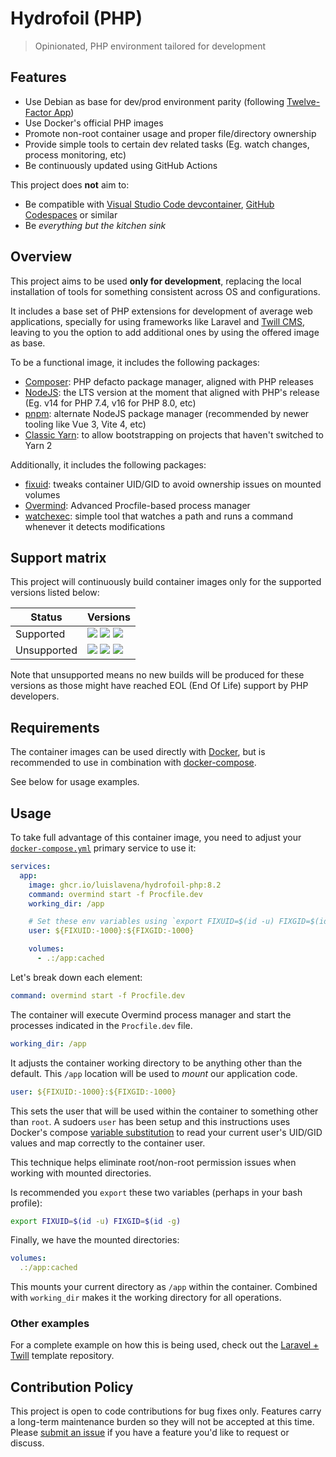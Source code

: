 # Hydrofoil (PHP)
> Opinionated, PHP environment tailored for development

## Features

* Use Debian as base for dev/prod environment parity (following [Twelve-Factor App][twelve-factor-app])
* Use Docker's official PHP images
* Promote non-root container usage and proper file/directory ownership
* Provide simple tools to certain dev related tasks (Eg. watch changes, process monitoring, etc)
* Be continuously updated using GitHub Actions

This project does **not** aim to:

* Be compatible with [Visual Studio Code devcontainer][devcontainer], [GitHub Codespaces][codespaces] or similar
* Be _everything but the kitchen sink_

## Overview

This project aims to be used **only for development**, replacing the local
installation of tools for something consistent across OS and configurations.

It includes a base set of PHP extensions for development of average web 
applications, specially for using frameworks like Laravel and
[Twill CMS][twill-cms], leaving to you the option to add additional
ones by using the offered image as base.

To be a functional image, it includes the following packages:

* [Composer](https://getcomposer.org/): PHP defacto package manager, aligned with PHP releases
* [NodeJS](https://nodejs.org/en/): the LTS version at the moment that aligned with PHP's release (Eg. v14 for PHP 7.4, v16 for PHP 8.0, etc)
* [pnpm](https://pnpm.io/): alternate NodeJS package manager (recommended by newer tooling like Vue 3, Vite 4, etc)
* [Classic Yarn](https://classic.yarnpkg.com/lang/en/): to allow bootstrapping on projects that haven't switched to Yarn 2

Additionally, it includes the following packages:

* [fixuid](https://github.com/boxboat/fixuid): tweaks container UID/GID to avoid ownership issues on mounted volumes
* [Overmind](https://github.com/DarthSim/overmind): Advanced Procfile-based process manager
* [watchexec](https://github.com/watchexec/watchexec): simple tool that watches a path and runs a command whenever it detects modifications

## Support matrix

This project will continuously build container images only for the supported
versions listed below:

| Status      | Versions |
| ----------- | -------- |
| Supported   | [![](https://img.shields.io/badge/8.3-green)][package-registry] [![](https://img.shields.io/badge/8.2-green)][package-registry] [![](https://img.shields.io/badge/8.1-green)][package-registry] |
| Unsupported | [![](https://img.shields.io/badge/8.0-red)][package-registry] [![](https://img.shields.io/badge/7.4-red)][package-registry] [![](https://img.shields.io/badge/7.3-red)][package-registry] |

Note that unsupported means no new builds will be produced for these versions
as those might have reached EOL (End Of Life) support by PHP developers.

## Requirements

The container images can be used directly with [Docker][docker], but is
recommended to use in combination with [docker-compose][docker-compose].

See below for usage examples.

## Usage

To take full advantage of this container image, you need to adjust your
[`docker-compose.yml`][docker-compose-yml] primary service to use it:

```yaml
services:
  app:
    image: ghcr.io/luislavena/hydrofoil-php:8.2
    command: overmind start -f Procfile.dev
    working_dir: /app

    # Set these env variables using `export FIXUID=$(id -u) FIXGID=$(id -g)`
    user: ${FIXUID:-1000}:${FIXGID:-1000}

    volumes:
      - .:/app:cached
```

Let's break down each element:

```yaml
command: overmind start -f Procfile.dev
```

The container will execute Overmind process manager and start the processes
indicated in the `Procfile.dev` file.

```yaml
working_dir: /app
```

It adjusts the container working directory to be anything other than the
default. This `/app` location will be used to _mount_ our application code.

```yaml
user: ${FIXUID:-1000}:${FIXGID:-1000}
```

This sets the user that will be used within the container to something other
than `root`. A sudoers `user` has been setup and this instructions uses
Docker's compose [variable substitution][variable-substitution] to read your
current user's UID/GID values and map correctly to the container user.

This technique helps eliminate root/non-root permission issues when working
with mounted directories.

Is recommended you `export` these two variables (perhaps in your
bash profile):

```bash
export FIXUID=$(id -u) FIXGID=$(id -g)
```

Finally, we have the mounted directories:

```yaml
volumes:
  .:/app:cached
```

This mounts your current directory as `/app` within the container. Combined
with `working_dir` makes it the working directory for all operations.

### Other examples

For a complete example on how this is being used, check out the
[Laravel + Twill][laravel-twill] template repository.

## Contribution Policy

This project is open to code contributions for bug fixes only. Features carry
a long-term maintenance burden so they will not be accepted at this time.
Please [submit an issue][new-issue] if you have a feature you'd like to
request or discuss.

[twelve-factor-app]: https://12factor.net/dev-prod-parity
[devcontainer]: https://code.visualstudio.com/docs/remote/containers
[codespaces]: https://github.com/features/codespaces
[twill-cms]: https://twill.io
[new-issue]: https://github.com/luislavena/hydrofoil-php/issues/new
[docker]: https://docs.docker.com/get-docker/
[docker-compose]: https://docs.docker.com/compose/
[docker-compose-yml]: https://docs.docker.com/compose/compose-file/compose-file-v3/
[variable-substitution]: https://docs.docker.com/compose/compose-file/compose-file-v3/#variable-substitution
[laravel-twill]: https://github.com/luislavena/template-laravel-twill
[package-registry]: https://github.com/luislavena/hydrofoil-php/pkgs/container/hydrofoil-php
